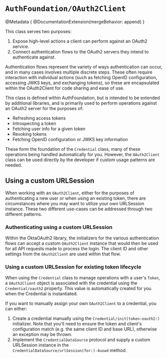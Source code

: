 # ``AuthFoundation/OAuth2Client``

@Metadata {
    @DocumentationExtension(mergeBehavior: append)
}

This class serves two purposes:
1. Expose high-level actions a client can perform against an OAuth2 service.
2. Connect authentication flows to the OAuth2 servers they intend to authenticate against.

Authentication flows represent the variety of ways authentication can occur, and in many cases involves multiple discrete steps. These often require interaction with individual actions (such as fetching OpenID configuration, accessing JWKS keys, and exchanging tokens), so these are encapsulated within the OAuth2Client for code sharing and ease of use.

This class is defined within AuthFoundation, but is intended to be extended by additional libraries, and is primarily used to perform operations against an OAuth2 server for the purposes of:

* Refreshing access tokens
* Introspecting a token
* Fetching user info for a given token
* Revoking tokens
* Fetching OpenID configuration or JWKS key information

These form the foundation of the ``Credential`` class, many of these operations being handled automatically for you. However, the ``OAuth2Client`` class can be used directly by the developer if custom usage patterns are needed.

## Using a custom URLSession

When working with an ``OAuth2Client``, either for the purposes of authenticating a new user or when using an existing token, there are circumstances where you may want to utilize your own URLSession instance. These two different use-cases can be addressed through two different patterns.

### Authenticating using a custom URLSession

Within the OktaOAuth2 library, the initializers for the various authentication flows can accept a custom ``OAuth2Client`` instance that would then be used for all API requests made to process the login. The client ID and other settings from the ``OAuth2Client`` are used within that flow.

### Using a custom URLSession for existing token lifecycle

When using the ``Credential`` class to manage operations with a user's ``Token``, a ``OAuth2Client`` object is associated with the credential using the ``Credential/oauth2`` property. This value is automatically created for you when the Credential is instantiated. 

If you want to manually assign your own ``OAuth2Client`` to a credential, you can either:

1. Create a credential manually using the ``Credential/init(token:oauth2:)`` initializer. Note that you'll need to ensure the token and client's configuration match (e.g. the same client ID and base URL), otherwise an exception may be thrown.
2. Implement the ``CredentialDataSource`` protocol and supply a custom URLSession instance in the ``CredentialDataSource/urlSession(for:)-4uxwd`` method.
